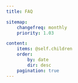 ```yaml
---
title: FAQ

sitemap:
    changefreq: monthly
    priority: 1.03

content:
    items: @self.children
    order:
        by: date
        dir: desc
    pagination: true
---
```

